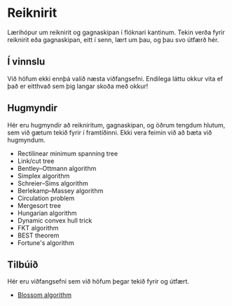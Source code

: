
# Reiknirit

Lærihópur um reiknirit og gagnaskipan í flóknari kantinum. Tekin verða fyrir
reiknirit eða gagnaskipan, eitt í senn, lært um þau, og þau svo útfærð hér.

## Í vinnslu

Við höfum ekki ennþá valið næsta viðfangsefni. Endilega láttu okkur vita ef það
er eitthvað sem þig langar skoða með okkur!

## Hugmyndir

Hér eru hugmyndir að reikniritum, gagnaskipan, og öðrum tengdum hlutum, sem við
gætum tekið fyrir í framtíðinni. Ekki vera feimin við að bæta við hugmyndum.

- Rectilinear minimum spanning tree
- Link/cut tree
- Bentley–Ottmann algorithm
- Simplex algorithm
- Schreier–Sims algorithm
- Berlekamp–Massey algorithm
- Circulation problem
- Mergesort tree
- Hungarian algorithm
- Dynamic convex hull trick
- FKT algorithm
- BEST theorem
- Fortune's algorithm

## Tilbúið

Hér eru viðfangsefni sem við höfum þegar tekið fyrir og útfært.

- [Blossom algorithm](https://github.com/keppnisforritun/reiknirit/blob/master/Blossom%20algorithm/blossom.cpp)

